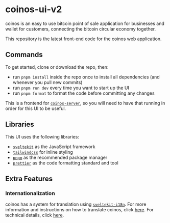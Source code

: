 # coinos-ui-v2

coinos is an easy to use bitcoin point of sale application for businesses and wallet for customers, connecting the bitcoin circular economy together.

This repository is the latest front-end code for the coinos web application.

## Commands

To get started, clone or download the repo, then:

- run `pnpm install` inside the repo once to install all dependencies (and whenever you pull new commits)
- run `pnpm run dev` every time you want to start up the UI
- run `pnpm format` to format the code before committing any changes

This is a frontend for [`coinos-server`](https://github.com/coinos/coinos-server), so you will need to have that running in order for this UI to be useful.

## Libraries

This UI uses the following libraries:

- [`sveltekit`](https://kit.svelte.dev/) as the JavaScript framework
- [`tailwindcss`](https://tailwindcss.com/) for inline styling
- [`pnpm`](https://pnpm.io/) as the recommended package manager
- [`prettier`](https://prettier.io/) as the code formatting standard and tool

## Extra Features

### Internationalization

coinos has a system for translation using [`sveltekit-i18n`](https://www.npmjs.com/package/sveltekit-i18n). For more information and instructions on how to translate coinos, click [here](./doc/i18n.md). For technical details, click [here](./doc/i18n-technical.md).

